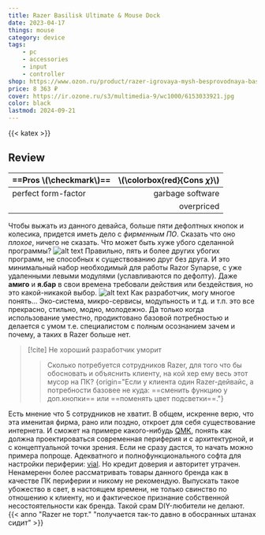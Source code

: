 ```yaml
---
title: Razer Basilisk Ultimate & Mouse Dock
date: 2023-04-17
things: mouse
category: device
tags:
    - pc
    - accessories
    - input
    - controller
shop: https://www.ozon.ru/product/razer-igrovaya-mysh-besprovodnaya-basilisk-ultimate-mouse-dock-chernyy-192692215/
price: 8 363 ₽
cover: https://ir.ozone.ru/s3/multimedia-9/wc1000/6153033921.jpg
color: black
lastmod: 2024-09-21
---
```


{{< katex >}}

## Review

| ==Pros \\(\checkmark\\)== | \\(\colorbox{red}{Cons $\chi$}\\) |
| :------------------------ | --------------------------------: |
| perfect form-factor       |                  garbage software |
|                           |                        overpriced |

Чтобы выжать из данного девайса, больше пяти дефолтных кнопок и колесика, придется иметь дело с _фирменным ПО_.
Сказать что оно _плохое_, ничего не сказать.
Что может быть хуже убого сделанной программы?
![alt text](https://i.imgur.com/9uGXgiL.png)
Правильно, пять и более других убогих программ, не способных к существованию друг без друга.
И это минимальный набор необходимый для работы Razor Synapse, с уже удаленными левыми модулями (уславливаются по дефолту).
Даже **амиго** и **я.бар** в свои времена требовали действия или бездействия, но это какой-никакой выбор.
![alt text](https://i.imgur.com/GdZs2iL.png)
Как разработчик, могу многое понять... Эко-система, микро-сервисы, модульность и т.д. и т.п. это все прекрасно, стильно, модно, молодежно.
Да только когда использование уместно, продиктовано базовой потребностью и делается с умом т.е. специалистом с полным осознанием зачем и почему, а таких в Razer больше нет.
> [!cite] Не хороший разработчик уморит
> 
> > Сколько потребуется сотрудников Razer, для того что бы обосновать и объяснить клиенту, на кой хер ему весь этот мусор на ПК?
> {origin="Если у клиента один Razer-дейвайс, а потребности базовее не куда: ==сменить функцию у доп.кнопки== или ==поменять цвет подсветки==."}

Есть мнение что 5 сотрудников не хватит.
В общем, искренне верю, что эта именитая фирма, рано или поздно, откроет для себя существование интернета.
И сможет на примере какого-нибудь [QMK](https://qmk.fm/), понять как должна проектироваться современная периферия и с архитектурной, и с концептуальной точки зрения.
Если не сразу дастся, то начать можно примера попроще. Адекватного и полнофункционального софта для настройки периферии: [vial](https://get.vial.today/).
Но кредит доверия и авторитет утрачен. Ненамеренн более рассматривать товары данного бренда как в качестве ПК периферии и никому не рекомендую.
Выпускать такое убожество в свет, в настоящем времени, не только свинство по отношению к клиенту, но и фактическое признание собственной несостоятельности как бренда. 
Такой срам DIY-любители не делают. {{< anno "Razer не торт." "получается так-то давно в обосранных штанах сидит" >}}
